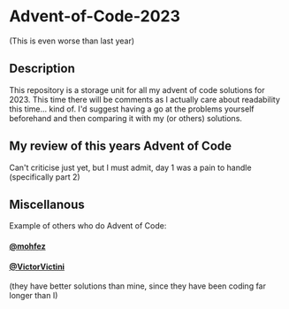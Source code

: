 # Advent-of-Code-2023
(This is even worse than last year)

## Description
This repository is a storage unit for all my advent of code solutions for 2023. This time there will be comments as I actually care about readability this time... kind of. 
I'd suggest having a go at the problems yourself beforehand and then comparing it with my (or others) solutions.

## My review of this years Advent of Code
Can't criticise just yet, but I must admit, day 1 was a pain to handle (specifically part 2)

## Miscellanous
Example of others who do Advent of Code: 

#### [@mohfez](https://github.com/mohfez/Advent-of-code-2023)
#### [@VictorVictini](https://github.com/VictorVictini/advent_of_code_2023)

(they have better solutions than mine, since they have been coding far longer than I)
